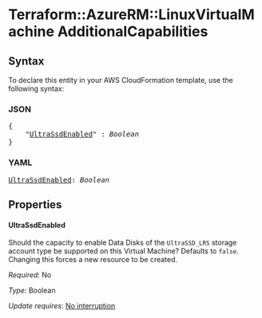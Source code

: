 # Terraform::AzureRM::LinuxVirtualMachine AdditionalCapabilities

## Syntax

To declare this entity in your AWS CloudFormation template, use the following syntax:

### JSON

<pre>
{
    "<a href="#ultrassdenabled" title="UltraSsdEnabled">UltraSsdEnabled</a>" : <i>Boolean</i>
}
</pre>

### YAML

<pre>
<a href="#ultrassdenabled" title="UltraSsdEnabled">UltraSsdEnabled</a>: <i>Boolean</i>
</pre>

## Properties

#### UltraSsdEnabled

Should the capacity to enable Data Disks of the `UltraSSD_LRS` storage account type be supported on this Virtual Machine? Defaults to `false`. Changing this forces a new resource to be created.

_Required_: No

_Type_: Boolean

_Update requires_: [No interruption](https://docs.aws.amazon.com/AWSCloudFormation/latest/UserGuide/using-cfn-updating-stacks-update-behaviors.html#update-no-interrupt)

